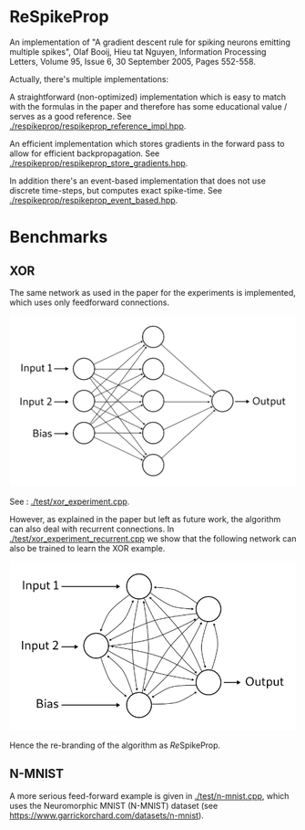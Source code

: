 # ReSpikeProp

An implementation of "A gradient descent rule for spiking neurons emitting multiple spikes", Olaf Booij, Hieu tat Nguyen, Information Processing Letters, Volume 95, Issue 6, 30 September 2005, Pages 552-558.

Actually, there's multiple implementations:

A straightforward (non-optimized) implementation which is
easy to match with the formulas in the paper and therefore has some educational
value / serves as a good reference. See
[./respikeprop/respikeprop_reference_impl.hpp](./respikeprop/respikeprop_reference_impl.hpp).

An efficient implementation which stores gradients in the forward pass to allow
for efficient backpropagation. See
[./respikeprop/respikeprop_store_gradients.hpp](./respikeprop/respikeprop_store_gradients.hpp).

In addition there's an event-based implementation that does not use discrete
time-steps, but computes exact spike-time. See
[./respikeprop/respikeprop_event_based.hpp](./respikeprop/respikeprop_event_based.hpp).


# Benchmarks

## XOR
The same network as used in the paper for the experiments is implemented, which
uses only feedforward connections.

<img src="./doc/xor_example_feedforward.svg">

See : [./test/xor_experiment.cpp](./test/xor_experiment.cpp).

However, as explained in the paper but left as future work,
the algorithm can also deal with recurrent connections. In
[./test/xor_experiment_recurrent.cpp](./test/xor_experiment_recurrent.cpp) we
show that the following network can also be trained to learn the XOR example.

<img src="./doc/xor_example_recurrent.svg">

Hence the re-branding of the algorithm as *Re*SpikeProp.

## N-MNIST

A more serious feed-forward example is given in
[./test/n-mnist.cpp](./test/n-mnist.cpp), which uses the Neuromorphic MNIST (N-MNIST) dataset (see
https://www.garrickorchard.com/datasets/n-mnist).

